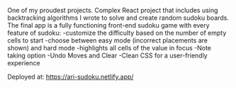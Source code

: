 One of my proudest projects. Complex React project that includes using backtracking algorithms I wrote to solve and create random sudoku boards.
The final app is a fully functioning front-end sudoku game with every feature of sudoku:
-customize the difficulty based on the number of empty cells to start
-choose between easy mode (incorrect placements are shown) and hard mode
-highlights all cells of the value in focus
-Note taking option
-Undo Moves and Clear
-Clean CSS for a user-friendly experience

Deployed at: https://ari-sudoku.netlify.app/

